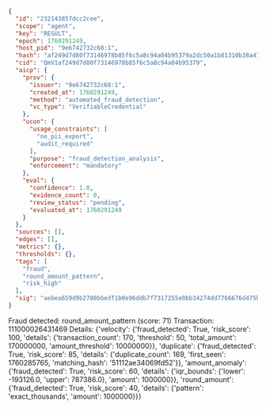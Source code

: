 ```json
{
  "id": "232143857dcc2cee",
  "scope": "agent",
  "key": "RESULT",
  "epoch": 1760291249,
  "host_pid": "9e6742732c60:1",
  "hash": "af249d7d80f73146978b85f6c5a8c94a04b95379a2dc50a1b81310b38a47f38a",
  "cid": "QmV1af249d7d80f73146978b85f6c5a8c94a04b95379",
  "aicp": {
    "prov": {
      "issuer": "9e6742732c60:1",
      "created_at": 1760291249,
      "method": "automated_fraud_detection",
      "vc_type": "VerifiableCredential"
    },
    "ucon": {
      "usage_constraints": [
        "no_pii_export",
        "audit_required"
      ],
      "purpose": "fraud_detection_analysis",
      "enforcement": "mandatory"
    },
    "eval": {
      "confidence": 1.0,
      "evidence_count": 0,
      "review_status": "pending",
      "evaluated_at": 1760291249
    }
  },
  "sources": [],
  "edges": [],
  "metrics": {},
  "thresholds": {},
  "tags": [
    "fraud",
    "round_amount_pattern",
    "risk_high"
  ],
  "sig": "aebea659d9b2700bbedf1b0e96ddb7f7317255e0bb34274dd7766676d475b435"
}
```

Fraud detected: round_amount_pattern (score: 71)
Transaction: 111000026431469
Details: {'velocity': {'fraud_detected': True, 'risk_score': 100, 'details': {'transaction_count': 170, 'threshold': 50, 'total_amount': 170000000, 'amount_threshold': 10000000}}, 'duplicate': {'fraud_detected': True, 'risk_score': 85, 'details': {'duplicate_count': 169, 'first_seen': 1760285765, 'matching_hash': '51112ae34069fd52'}}, 'amount_anomaly': {'fraud_detected': True, 'risk_score': 60, 'details': {'iqr_bounds': {'lower': -193126.0, 'upper': 787386.0}, 'amount': 1000000}}, 'round_amount': {'fraud_detected': True, 'risk_score': 40, 'details': {'pattern': 'exact_thousands', 'amount': 1000000}}}